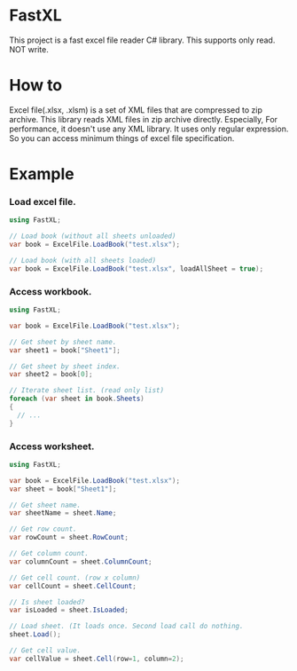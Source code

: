 # FastXL

This project is a fast excel file reader C# library. This supports only read. NOT write.

# How to
Excel file(.xlsx, .xlsm) is a set of XML files that are compressed to zip archive.
This library reads XML files in zip archive directly. Especially, For performance, it doesn't use any XML library. 
It uses only regular expression. So you can access minimum things of excel file specification.

# Example

### Load excel file.
```csharp
using FastXL;

// Load book (without all sheets unloaded)
var book = ExcelFile.LoadBook("test.xlsx");

// Load book (with all sheets loaded)
var book = ExcelFile.LoadBook("test.xlsx", loadAllSheet = true);
```

### Access workbook.
```csharp
using FastXL;

var book = ExcelFile.LoadBook("test.xlsx");

// Get sheet by sheet name.
var sheet1 = book["Sheet1"];

// Get sheet by sheet index.
var sheet2 = book[0];

// Iterate sheet list. (read only list)
foreach (var sheet in book.Sheets)
{
  // ...
}
```

### Access worksheet.
```csharp
using FastXL;

var book = ExcelFile.LoadBook("test.xlsx");
var sheet = book["Sheet1"];

// Get sheet name.
var sheetName = sheet.Name;

// Get row count.
var rowCount = sheet.RowCount;

// Get column count.
var columnCount = sheet.ColumnCount;

// Get cell count. (row x column)
var cellCount = sheet.CellCount;

// Is sheet loaded?
var isLoaded = sheet.IsLoaded;

// Load sheet. (It loads once. Second load call do nothing.
sheet.Load();

// Get cell value.
var cellValue = sheet.Cell(row=1, column=2);

```
